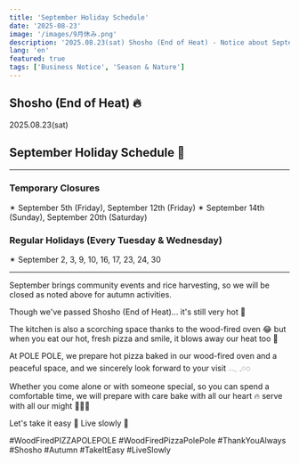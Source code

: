 ```yaml
---
title: 'September Holiday Schedule'
date: '2025-08-23'
image: '/images/9月休み.png'
description: '2025.08.23(sat) Shosho (End of Heat) - Notice about September temporary closures and regular holidays. Closed for community events and rice harvesting.'
lang: 'en'
featured: true
tags: ['Business Notice', 'Season & Nature']
---
```


## Shosho (End of Heat) 🔥

2025.08.23(sat)

## September Holiday Schedule 📢

---

### Temporary Closures
✴︎ September 5th (Friday), September 12th (Friday)
✴︎ September 14th (Sunday), September 20th (Saturday)

### Regular Holidays (Every Tuesday & Wednesday)
✴︎ September 2, 3, 9, 10, 16, 17, 23, 24, 30

---

September brings community events and rice harvesting,
so we will be closed as noted above for autumn activities.

Though we've passed Shosho (End of Heat)...
it's still very hot 🫠

The kitchen is also a scorching space thanks to the wood-fired oven 😂
but when you eat our hot, fresh pizza and smile,
it blows away our heat too 💨

At POLE POLE, we prepare
hot pizza baked in our wood-fired oven and a peaceful space,
and we sincerely look forward to your visit 𓂃 𓈒𓏸◌

Whether you come alone or with someone special,
so you can spend a comfortable time,
we will prepare with care
bake with all our heart 🔥
serve with all our might 🧑🏻‍🦰

Let's take it easy 🌾
Live slowly 🌿

#WoodFiredPIZZAPOLEPOLE #WoodFiredPizzaPolePole #ThankYouAlways #Shosho #Autumn #TakeItEasy #LiveSlowly 